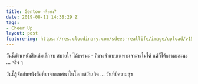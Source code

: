 ```yaml
---
title: Gentoo หรือยัง?
date: 2019-08-11 14:38:29 Z
tags:
- Cheer Up
layout: post
feature-img: https://res.cloudinary.com/sdees-reallife/image/upload/v1555658919/sample_feature_img.png
---
```


วันนี้อ่านหนังสือเล่มเล็กจบ สบายใจ ได้ธรรมะ - ถึงจะจำแบบเฉพาะเจาะจงไม่ได้ แต่ก็ได้ธรรมะละนะ ... จริง ๆ

<i class="fa fa-child" style="color:plum"></i>

วันนี้รู้จักกับหนังสือที่มาจากเทศนาในโอกาสวันเกิด ... วันที่มีความสุข
